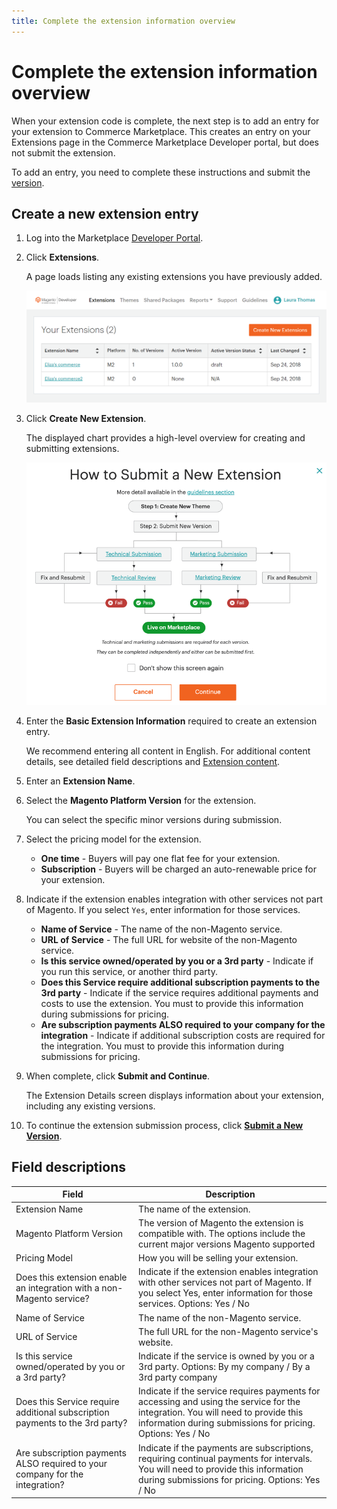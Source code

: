 ```yaml
---
title: Complete the extension information overview
---
```


# Complete the extension information overview

When your extension code is complete, the next step is to add an entry for your extension to Commerce Marketplace. This creates an entry on your Extensions page in the Commerce Marketplace Developer portal, but does not submit the extension.

To add an entry, you need to complete these instructions and submit the [version](extension-version.md).

## Create a new extension entry

1. Log into the Marketplace [Developer Portal](developer-portal.md).

1. Click **Extensions**.

   A page loads listing any existing extensions you have previously added.

   ![](_images/your-extensions.png)

1. Click **Create New Extension**.

   The displayed chart provides a high-level overview for creating and submitting extensions.

   ![](_images/submit-chart1.png)

1. Enter the **Basic Extension Information** required to create an extension entry.

   We recommend entering all content in English. For additional content details, see detailed field descriptions and [Extension content](content.md).

1. Enter an **Extension Name**.

1. Select the **Magento Platform Version** for the extension.

   You can select the specific minor versions during submission.

1. Select the pricing model for the extension.

   -  **One time** - Buyers will pay one flat fee for your extension.
   -  **Subscription** - Buyers will be charged an auto-renewable price for your extension.

1. Indicate if the extension enables integration with other services not part of Magento. If you select `Yes`, enter information for those services.

   -  **Name of Service** - The name of the non-Magento service.
   -  **URL of Service** - The full URL for website of the non-Magento service.
   -  **Is this service owned/operated by you or a 3rd party** - Indicate if you run this service, or another third party.
   -  **Does this Service require additional subscription payments to the 3rd party** - Indicate if the service requires additional payments and costs to use the extension. You must to provide this information during submissions for pricing.
   -  **Are subscription payments ALSO required to your company for the integration** - Indicate if additional subscription costs are required for the integration. You must to provide this information during submissions for pricing.

1. When complete, click **Submit and Continue**.

   The Extension Details screen displays information about your extension, including any existing versions.

1. To continue the extension submission process, click **[Submit a New Version](submit-for-review.md)**.

## Field descriptions

|Field|Description|
|--- |--- |
|Extension Name|The name of the extension.|
|Magento Platform Version|The version of Magento the extension is compatible with. The options include the current major versions Magento supported|
|Pricing Model|How you will be selling your extension.|
|Does this extension enable an integration with a non-Magento service?|Indicate if the extension enables integration with other services not part of Magento. If you select Yes, enter information for those services. Options: Yes / No|
|Name of Service|The name of the non-Magento service.|
|URL of Service|The full URL for the non-Magento service's website.|
|Is this service owned/operated by you or a 3rd party?|Indicate if the service is owned by you or a 3rd party. Options: By my company / By a 3rd party company|
|Does this Service require additional subscription payments to the 3rd party?|Indicate if the service requires payments for accessing and using the service for the integration. You will need to provide this information during submissions for pricing. Options: Yes / No|
|Are subscription payments ALSO required to your company for the integration?|Indicate if the payments are subscriptions, requiring continual payments for intervals. You will need to provide this information during submissions for pricing. Options: Yes / No|
